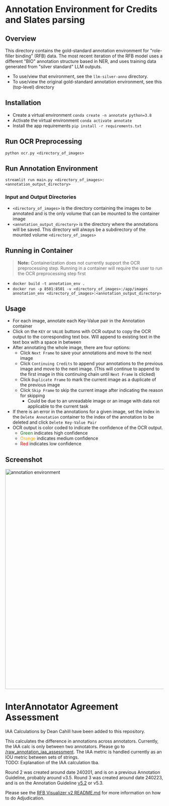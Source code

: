 # Annotation Environment for Credits and Slates parsing

## Overview
This directory contains the gold-standard annotation environment for "role-filler binding" (RFB) data. The most recent iteration of the RFB model uses a different "BIO" annotation structure based in NER, and uses training data generated from "silver standard" LLM outputs. 
- To use/view that environment, see the `llm-silver-anno` directory. 
- To use/view the original gold-standard annotation environment, see this (top-level) directory

## Installation
* Create a virtual environment `conda create -n annotate python=3.8`
* Activate the virtual environment `conda activate annotate`
* Install the app requirements `pip install -r requirements.txt`

## Run OCR Preprocessing
`python ocr.py <directory_of_images>`

## Run Annotation Environment
`streamlit run main.py <directory_of_images>:<annotation_output_directory>`

### Input and Output Directories
* `<directory_of_images>` is the directory containing the images to be annotated and is the only
volume that can be mounted to the container image
* `<annotation_output_directory>` is the directory where the annotations will be saved. This directory will always
be a subdirectory of the mounted volume `<directory_of_images>`

## Running in Container
> **Note:** Containerization does not currently support the OCR preprocessing step.
> Running in a container will require the user to run the OCR preprocessing step first
* `docker build -t annotation_env .`
* `docker run -p 8501:8501 -v <directory_of_images>:/app/images annotation_env <directory_of_images>:<annotation_output_directory>`

## Usage
* For each image, annotate each Key-Value pair in the Annotation container
* Click on the `KEY` or `VALUE` buttons with OCR output to copy the OCR output to the corresponding text box. Will
append to existing text in the text box with a space in between
* After annotating the whole image, there are four options:
  * Click `Next Frame` to save your annotations and move to the next image
  * Click `Continuing Credits` to append your annotations to the previous image and move to the next image. (This will 
continue to append to the first image in this continuing chain until `Next Frame` is clicked)
  * Click `Duplicate Frame` to mark the current image as a duplicate of the previous image
  * Click `Skip Frame` to skip the current image after indicating the reason for skipping
    * Could be due to an unreadable image or an image with data not applicable to the current task
* If there is an error in the annotations for a given image, set the index in the `Delete Annotation` container to
the index of the annotation to be deleted and click `Delete Key-Value Pair`
* OCR output is color coded to indicate the confidence of the OCR output. 
  * <span style="color:green">Green</span> indicates high confidence
  * <span style="color:orange">Orange</span> indicates medium confidence
  * <span style="color:red">Red</span> indicates low confidence

## Screenshot
<img src="docs/UI_screenshot.png" alt="annotation environment" width="700">



# InterAnnotator Agreement Assessment
IAA Calculations by Dean Cahill have been added to this repository. 

This calculates the difference in annotations across annotators. Currently, the IAA calc is only between two annotators.
Please go to [/raw_annotation_iaa_assessment](/raw_annotation_iaa_assessment). 
The IAA metric is handled currently as an IOU metric between sets of strings.  
TODO: Explanation of the IAA calculation tba.

Round 2 was created around date 240201, and is on a previous Annotation Guideline, probably around v3.5. 
Round 3 was created around date 240223, and is on the Annotation Guideline [v5.2](https://docs.google.com/document/d/1Kxa99JMfDuy-y2xFqmgPkuLnLqEGhNB8iMxBT3E1Tx4/edit) or v5.3.

Please see the [RFB Visualizer v2 README.md](https://github.com/clamsproject/RFB_annotation_visualizer/blob/v2-adjudicator-buttons/README.md)
for more information on how to do Adjudication. 

